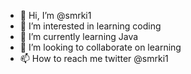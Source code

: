 - 👋 Hi, I’m @smrki1
- 👀 I’m interested in learning coding
- 🌱 I’m currently learning Java
- 💞️ I’m looking to collaborate on learning
- 📫 How to reach me twitter  @smrki1

<!---
smrki1/smrki1 is a ✨ special ✨ repository because its `README.md` (this file) appears on your GitHub profile.
You can click the Preview link to take a look at your changes.
--->
